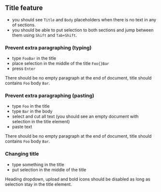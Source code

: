 ## Title feature

- you should see `Title` and `Body` placeholders when there is no text in any of sections.
- you should be able to put selection to both sections and jump between them using `Shift` and `Tab+Shift`.

### Prevent extra paragraphing (typing)

- type `FooBar` in the title
- place selection in the middle of the title `Foo{}Bar`
- press `Enter`

There should be no empty paragraph at the end of document, title should contains `Foo` body `Bar`.

### Prevent extra paragraphing (pasting)

- type `Foo` in the title
- type `Bar` in the body
- select and cut all text (you should see an empty document with selection in the title element)
- paste text

There should be no empty paragraph at the end of document, title should contains `Foo` body `Bar`.

### Changing title

- type something in the title
- put selection in the middle of the title

Heading dropdown, upload and bold icons should be disabled as long as selection stay in the title element.
